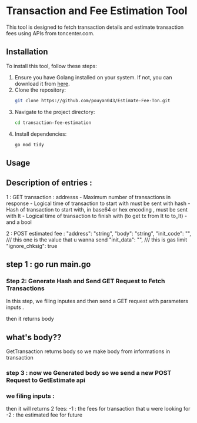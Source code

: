 # Transaction and Fee Estimation Tool

This tool is designed to fetch transaction details and estimate transaction fees using APIs from toncenter.com.

## Installation

To install this tool, follow these steps:

1. Ensure you have Golang installed on your system. If not, you can download it from [here](https://golang.org/dl/).
2. Clone the repository:
    ```sh
    git clone https://github.com/pouyan043/Estimate-Fee-Ton.git
    ```
3. Navigate to the project directory:
    ```sh
    cd transaction-fee-estimation
    ```
4. Install dependencies:
    ```sh
    go mod tidy
    ```

## Usage

## Description of entries :
1 : GET transaction : addresss - Maximum number of transactions in response - Logical time of transaction to start with must be sent with hash - Hash of transaction to start with, in base64 or hex encoding , must be sent with lt - Logical time of transaction to finish with (to get tx from lt to to_lt) - and a bool

2 : POST estimated fee : "address": "string",
  "body": "string",
  "init_code": "", /// this one is the value that u wanna send
  "init_data": "", /// this is gas limit
  "ignore_chksig": true


## step 1 : go run main.go

### Step 2: Generate Hash and Send GET Request to Fetch Transactions

In this step, we filing inputes and then send a GET request with parameters inputs .

then it returns body 

## what's body??
GetTransaction returns body
so we make body from informations in transaction 

### step 3 : now we Generated body so we send a new POST Request to GetEstimate api 

 ### we filing inputs :
  then it will returns 2 fees:
  -1 : the fees for transaction that u were looking for
  -2 : the estimated fee for future
 
